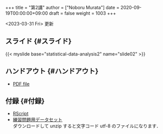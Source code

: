 +++
title = "第2講"
author = ["Noboru Murata"]
date = 2020-09-19T00:00:00+09:00
draft = false
weight = 1003
+++

<span class="timestamp-wrapper"><span class="timestamp">&lt;2023-03-31 Fri&gt; </span></span> 更新


## スライド {#スライド}

{{< myslide base="statistical-data-analysis2" name="slide02" >}}


## ハンドアウト {#ハンドアウト}

-   [PDF file](https://noboru-murata.github.io/statistical-data-analysis2/pdfs/slide02.pdf)


## 付録 {#付録}

-   [RScript](https://noboru-murata.github.io/statistical-data-analysis2/code/slide02.R)
-   [練習問題用データセット](https://noboru-murata.github.io/statistical-data-analysis2/data/sample_data.zip) <br />
    ダウンロードして unzip すると文字コード utf-8 のファイルになります．

